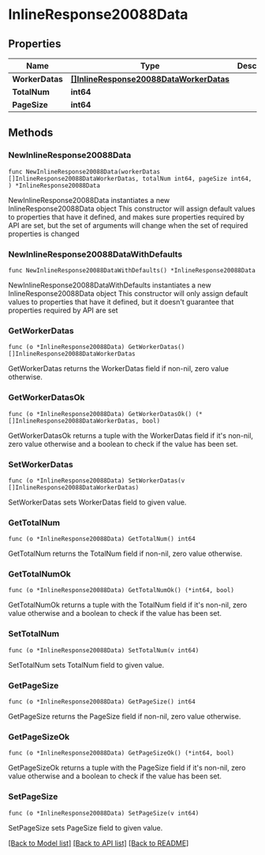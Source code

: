 # InlineResponse20088Data

## Properties

Name | Type | Description | Notes
------------ | ------------- | ------------- | -------------
**WorkerDatas** | [**[]InlineResponse20088DataWorkerDatas**](InlineResponse20088DataWorkerDatas.md) |  | 
**TotalNum** | **int64** |  | 
**PageSize** | **int64** |  | 

## Methods

### NewInlineResponse20088Data

`func NewInlineResponse20088Data(workerDatas []InlineResponse20088DataWorkerDatas, totalNum int64, pageSize int64, ) *InlineResponse20088Data`

NewInlineResponse20088Data instantiates a new InlineResponse20088Data object
This constructor will assign default values to properties that have it defined,
and makes sure properties required by API are set, but the set of arguments
will change when the set of required properties is changed

### NewInlineResponse20088DataWithDefaults

`func NewInlineResponse20088DataWithDefaults() *InlineResponse20088Data`

NewInlineResponse20088DataWithDefaults instantiates a new InlineResponse20088Data object
This constructor will only assign default values to properties that have it defined,
but it doesn't guarantee that properties required by API are set

### GetWorkerDatas

`func (o *InlineResponse20088Data) GetWorkerDatas() []InlineResponse20088DataWorkerDatas`

GetWorkerDatas returns the WorkerDatas field if non-nil, zero value otherwise.

### GetWorkerDatasOk

`func (o *InlineResponse20088Data) GetWorkerDatasOk() (*[]InlineResponse20088DataWorkerDatas, bool)`

GetWorkerDatasOk returns a tuple with the WorkerDatas field if it's non-nil, zero value otherwise
and a boolean to check if the value has been set.

### SetWorkerDatas

`func (o *InlineResponse20088Data) SetWorkerDatas(v []InlineResponse20088DataWorkerDatas)`

SetWorkerDatas sets WorkerDatas field to given value.


### GetTotalNum

`func (o *InlineResponse20088Data) GetTotalNum() int64`

GetTotalNum returns the TotalNum field if non-nil, zero value otherwise.

### GetTotalNumOk

`func (o *InlineResponse20088Data) GetTotalNumOk() (*int64, bool)`

GetTotalNumOk returns a tuple with the TotalNum field if it's non-nil, zero value otherwise
and a boolean to check if the value has been set.

### SetTotalNum

`func (o *InlineResponse20088Data) SetTotalNum(v int64)`

SetTotalNum sets TotalNum field to given value.


### GetPageSize

`func (o *InlineResponse20088Data) GetPageSize() int64`

GetPageSize returns the PageSize field if non-nil, zero value otherwise.

### GetPageSizeOk

`func (o *InlineResponse20088Data) GetPageSizeOk() (*int64, bool)`

GetPageSizeOk returns a tuple with the PageSize field if it's non-nil, zero value otherwise
and a boolean to check if the value has been set.

### SetPageSize

`func (o *InlineResponse20088Data) SetPageSize(v int64)`

SetPageSize sets PageSize field to given value.



[[Back to Model list]](../README.md#documentation-for-models) [[Back to API list]](../README.md#documentation-for-api-endpoints) [[Back to README]](../README.md)


